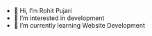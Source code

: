 - 👋 Hi, I’m Rohit Pujari
- 👀 I’m interested in development
- 🌱 I’m currently learning Website Development

<!---
rohitpujari1144/rohitpujari1144 is a ✨ special ✨ repository because its `README.md` (this file) appears on your GitHub profile.
You can click the Preview link to take a look at your changes.
--->
